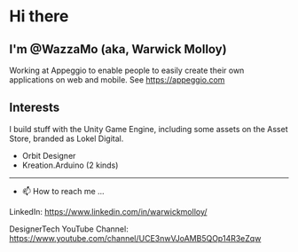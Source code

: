 # Hi there

## I'm @WazzaMo (aka, Warwick Molloy)

Working at Appeggio to enable people to easily create their own applications on web and mobile.
See https://appeggio.com

## Interests

I build stuff with the Unity Game Engine, including some assets on the Asset Store, branded as Lokel Digital.
- Orbit Designer
- Kreation.Arduino (2 kinds)

---------------------------------------------------------------------------------------------

- 📫 How to reach me ...

LinkedIn: https://www.linkedin.com/in/warwickmolloy/

DesignerTech YouTube Channel: https://www.youtube.com/channel/UCE3nwVJoAMB5QOp14R3eZqw
